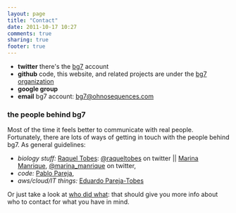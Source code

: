 ```yaml
---
layout: page
title: "Contact"
date: 2011-10-17 10:27
comments: true
sharing: true
footer: true
---
```


* **twitter** there's the [bg7](http://twitter.com/bg7) account
* **github** code, this website, and related projects are under the [bg7 organization](https://github.com/bg7)
* **google group**
* **email** bg7 account: [bg7@ohnosequences.com](mailto:bg7@ohnosequences.com)

### the people behind bg7 ###

Most of the time it feels better to communicate with real people. Fortunately, there are lots of ways of getting in touch with the people behind bg7. As general guidelines:

* _biology stuff:_ [Raquel Tobes](http://mendeley.com/profiles/raquel-tobes): [@raqueltobes](http://twitter.com/raqueltobes) on twitter || [Marina Manrique](http://marinamanrique.name), [@marina_manrique](http://twitter.com/marina_manrique) on twitter,
* _code:_ [Pablo Pareja](http://http://about.me/pablopareja), 
* _aws/cloud/IT things:_ [Eduardo Pareja-Tobes](http://eduardo.pareja-tobes.name)

Or just take a look at [who did what](/who-did-what): that should give you more info about who to contact for what you have in mind.
